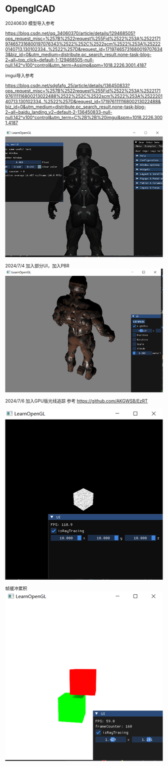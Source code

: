 # OpenglCAD

20240630
模型导入参考

https://blog.csdn.net/qq_34060370/article/details/129468505?ops_request_misc=%257B%2522request%255Fid%2522%253A%2522171974657316800197076343%2522%252C%2522scm%2522%253A%252220140713.130102334..%2522%257D&request_id=171974657316800197076343&biz_id=0&utm_medium=distribute.pc_search_result.none-task-blog-2~all~top_click~default-1-129468505-null-null.142^v100^control&utm_term=Assimp&spm=1018.2226.3001.4187



imgui导入参考

https://blog.csdn.net/sdgfafg_25/article/details/136450833?ops_request_misc=%257B%2522request%255Fid%2522%253A%2522171976111116800213022488%2522%252C%2522scm%2522%253A%252220140713.130102334..%2522%257D&request_id=171976111116800213022488&biz_id=0&utm_medium=distribute.pc_search_result.none-task-blog-2~all~baidu_landing_v2~default-2-136450833-null-null.142^v100^control&utm_term=C%2B%2B%20imgui&spm=1018.2226.3001.4187



![img.png](img.png)


2024/7/4 加入部分UI，加入PBR
![img_1.png](img_1.png)


2024/7/6 加入GPU版光线追踪
参考
https://github.com/AKGWSB/EzRT

![img_2.png](img_2.png)


帧缓冲累积
![img_3.png](img_3.png)